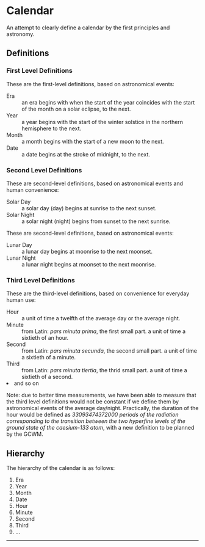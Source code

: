 <html>
<body>
<h1>Calendar</h1>
	<p>An attempt to clearly define a calendar by the first principles and astronomy.</p>

<h2>Definitions</h2>
	<h3>First Level Definitions</h3>
		<p>These are the first-level definitions, based on astronomical events:</p>
		<dl>
			<dt>Era</dt><dd>an era begins with when the start of the year coincides with the start of the month on a solar eclipse, to the next.</dd>
			<dt>Year</dt><dd>a year begins with the start of the winter solstice in the northern hemisphere to the next.</dd>
			<dt>Month</dt><dd>a month begins with the start of a new moon to the next.</dd>
			<dt>Date</dt><dd>a date begins at the stroke of midnight, to the next.</dd>
		</dl>
	<h3>Second Level Definitions</h3>
		<p>These are second-level definitions, based on astronomical events and human convenience:</p>
		<dl>
			<dt>Solar Day</dt><dd>a solar day (day) begins at sunrise to the next sunset.</dd>
			<dt>Solar Night</dt><dd>a solar night (night) begins from sunset to the next sunrise.</dd>
		</dl>
		<p>These are second-level definitions, based on astronomical events:</p>
		<dl>
			<dt>Lunar Day</dt><dd>a lunar day begins at moonrise to the next moonset.</dd>
			<dt>Lunar Night</dt><dd>a lunar night begins at moonset to the next moonrise.</dd>
		</dl>
	<h3>Third Level Definitions</h3>
		<p>These are the third-level definitions, based on convenience for everyday human use:</p>
		<dl>
			<dt>Hour</dt><dd>a unit of time a twelfth of the average day or the average night.</dd>
			<dt>Minute</dt><dd>from Latin: <em>pars minuta prima</em>, the first small part. a unit of time a sixtieth of an hour.</dd>
			<dt>Second</dt><dd>from Latin: <em>pars minuta secunda</em>, the second small part. a unit of time a sixtieth of a minute.</dd>
			<dt>Third</dt><dd>from Latin: <em>pars minuta tiertia</em>, the thrid small part. a unit of time a sixtieth of a second.</dd>
			<li>and so on</li>
		</dl>
		<p>Note: due to better time measurements, we have been able to measure that the third level definitions would not be constant if we define them by astronomical events of the average day/night. Practically, the duration of the hour would be defined as <em>33093474372000 periods of the radiation corresponding to the transition between the two hyperfine levels of the ground state of the caesium-133 atom</em>, with a new definition to be planned by the GCWM.</p>

<h2>Hierarchy</h2>
	<p>The hierarchy of the calendar is as follows:</p>
	<ol>
		<li>Era</li>
		<li>Year</li>
		<li>Month</li>
		<li>Date</li>
		<li>Hour</li>
		<li>Minute</li>
		<li>Second</li>
		<li>Third</li>
		<li>…</li>
	</ol>
<hr />
</body>
</html>